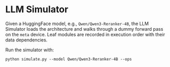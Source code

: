 # LLM Simulator

Given a HuggingFace model, e.g., `Qwen/Qwen3-Reranker-4B`, the LLM Simulator
loads the architecture and walks through a dummy forward pass on the `meta`
device. Leaf modules are recorded in execution order with their data
dependencies.

Run the simulator with:

```
python simulate.py --model Qwen/Qwen3-Reranker-4B --ops
```
